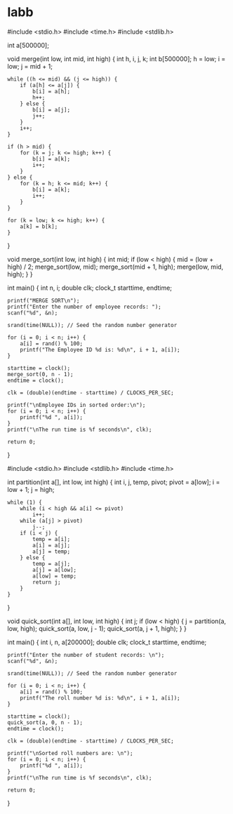 # labb
#include <stdio.h>
#include <time.h>
#include <stdlib.h>

int a[500000];

void merge(int low, int mid, int high) {
    int h, i, j, k;
    int b[500000];
    h = low;
    i = low;
    j = mid + 1;

    while ((h <= mid) && (j <= high)) {
        if (a[h] <= a[j]) {
            b[i] = a[h];
            h++;
        } else {
            b[i] = a[j];
            j++;
        }
        i++;
    }

    if (h > mid) {
        for (k = j; k <= high; k++) {
            b[i] = a[k];
            i++;
        }
    } else {
        for (k = h; k <= mid; k++) {
            b[i] = a[k];
            i++;
        }
    }

    for (k = low; k <= high; k++) {
        a[k] = b[k];
    }
}

void merge_sort(int low, int high) {
    int mid;
    if (low < high) {
        mid = (low + high) / 2;
        merge_sort(low, mid);
        merge_sort(mid + 1, high);
        merge(low, mid, high);
    }
}

int main() {
    int n, i;
    double clk;
    clock_t starttime, endtime;

    printf("MERGE SORT\n");
    printf("Enter the number of employee records: ");
    scanf("%d", &n);

    srand(time(NULL)); // Seed the random number generator

    for (i = 0; i < n; i++) {
        a[i] = rand() % 100;
        printf("The Employee ID %d is: %d\n", i + 1, a[i]);
    }

    starttime = clock();
    merge_sort(0, n - 1);
    endtime = clock();

    clk = (double)(endtime - starttime) / CLOCKS_PER_SEC;

    printf("\nEmployee IDs in sorted order:\n");
    for (i = 0; i < n; i++) {
        printf("%d ", a[i]);
    }
    printf("\nThe run time is %f seconds\n", clk);

    return 0;
}



#include <stdio.h>
#include <stdlib.h>
#include <time.h>

int partition(int a[], int low, int high) {
    int i, j, temp, pivot;
    pivot = a[low];
    i = low + 1;
    j = high;

    while (1) {
        while (i < high && a[i] <= pivot)
            i++;
        while (a[j] > pivot)
            j--;
        if (i < j) {
            temp = a[i];
            a[i] = a[j];
            a[j] = temp;
        } else {
            temp = a[j];
            a[j] = a[low];
            a[low] = temp;
            return j;
        }
    }
}

void quick_sort(int a[], int low, int high) {
    int j;
    if (low < high) {
        j = partition(a, low, high);
        quick_sort(a, low, j - 1);
        quick_sort(a, j + 1, high);
    }
}

int main() {
    int i, n, a[200000];
    double clk;
    clock_t starttime, endtime;

    printf("Enter the number of student records: \n");
    scanf("%d", &n);

    srand(time(NULL)); // Seed the random number generator

    for (i = 0; i < n; i++) {
        a[i] = rand() % 100;
        printf("The roll number %d is: %d\n", i + 1, a[i]);
    }

    starttime = clock();
    quick_sort(a, 0, n - 1);
    endtime = clock();

    clk = (double)(endtime - starttime) / CLOCKS_PER_SEC;

    printf("\nSorted roll numbers are: \n");
    for (i = 0; i < n; i++) {
        printf("%d ", a[i]);
    }
    printf("\nThe run time is %f seconds\n", clk);

    return 0;
}

